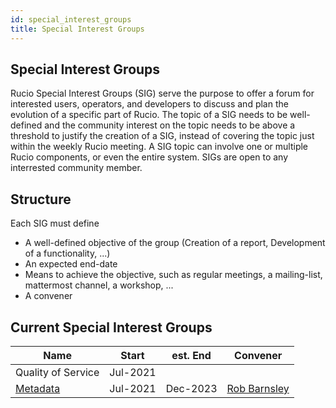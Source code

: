 ```yaml
---
id: special_interest_groups
title: Special Interest Groups
---
```


## Special Interest Groups

Rucio Special Interest Groups (SIG) serve the purpose to offer a forum for interested users,
operators, and developers to discuss and plan the evolution of a specific part of Rucio.
The topic of a SIG needs to be well-defined and the community interest on the topic
needs to be above a threshold to justify the creation of a SIG, instead of covering the
topic just within the weekly Rucio meeting. A SIG topic can involve one or multiple
Rucio components, or even the entire system. SIGs are open to any interrested community
member.

## Structure

Each SIG must define

  - A well-defined objective of the group (Creation of a report, Development of
    a functionality, ...)
  - An expected end-date
  - Means to achieve the objective, such as regular meetings, a mailing-list, mattermost
    channel, a workshop, ...
  - A convener

## Current Special Interest Groups

| Name                        | Start    | est. End | Convener                                       |
| --------------------------- | -------- | -------- | ---------------------------------------------- |
| Quality of Service          | Jul-2021 |          |                                                |
| [Metadata](sig_metadata.md) | Jul-2021 | Dec-2023 | [Rob Barnsley](https://github.com/robbarnsley) |
